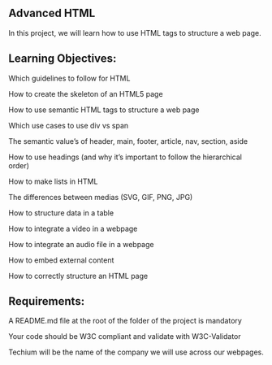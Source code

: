 ## Advanced HTML

In this project, we will learn how to use HTML tags to structure a web page.

## Learning Objectives:

Which guidelines to follow for HTML

How to create the skeleton of an HTML5 page

How to use semantic HTML tags to structure a web page

Which use cases to use div vs span

The semantic value’s of header, main, footer, article, nav, section, aside

How to use headings (and why it’s important to follow the hierarchical order)

How to make lists in HTML

The differences between medias (SVG, GIF, PNG, JPG)

How to structure data in a table

How to integrate a video in a webpage

How to integrate an audio file in a webpage

How to embed external content

How to correctly structure an HTML page

## Requirements:

A README.md file at the root of the folder of the project is mandatory

Your code should be W3C compliant and validate with W3C-Validator

Techium will be the name of the company we will use across our webpages.
